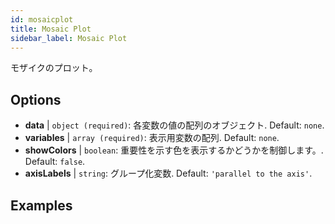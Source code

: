 ```yaml
---
id: mosaicplot
title: Mosaic Plot
sidebar_label: Mosaic Plot
---
```


モザイクのプロット。

## Options

* __data__ | `object (required)`: 各変数の値の配列のオブジェクト. Default: `none`.
* __variables__ | `array (required)`: 表示用変数の配列. Default: `none`.
* __showColors__ | `boolean`: 重要性を示す色を表示するかどうかを制御します。. Default: `false`.
* __axisLabels__ | `string`: グループ化変数. Default: `'parallel to the axis'`.


## Examples

